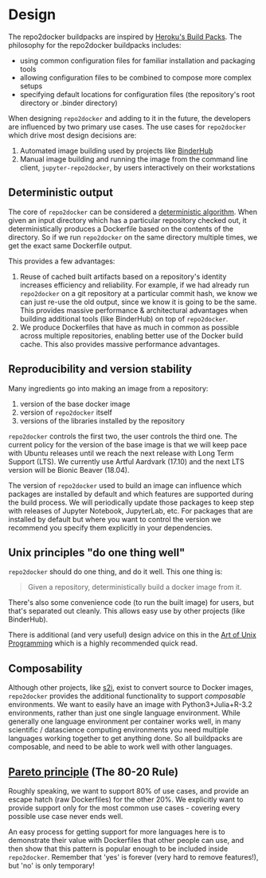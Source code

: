 # Design

The repo2docker buildpacks are inspired by
[Heroku's Build Packs](https://devcenter.heroku.com/articles/buildpacks).
The philosophy for the repo2docker buildpacks includes:

- using common configuration files for familiar installation and packaging tools
- allowing configuration files to be combined to compose more complex setups
- specifying default locations for configuration files
(the repository's root directory or .binder directory)


When designing `repo2docker` and adding to it in the future, the
developers are influenced by two primary use cases.
The use cases for `repo2docker` which drive most design decisions are:

1. Automated image building used by projects like
   [BinderHub](http://github.com/jupyterhub/binderhub)
2. Manual image building and running the image from the command line client,
   `jupyter-repo2docker`, by users interactively on their workstations

## Deterministic output

The core of `repo2docker` can be considered a
[deterministic algorithm](https://en.wikipedia.org/wiki/Deterministic_algorithm).
When given an input directory which has a particular repository checked out, it
deterministically produces a Dockerfile based on the contents of the directory.
So if we run `repo2docker` on the same directory multiple times, we get the
exact same Dockerfile output.

This provides a few advantages:

1. Reuse of cached built artifacts based on a repository's identity increases
   efficiency and reliability. For example, if we had already run `repo2docker`
   on a git repository at a particular commit hash, we know we can just re-use
   the old output, since we know it is going to be the same. This provides
   massive performance & architectural advantages when building additional
   tools (like BinderHub) on top of `repo2docker`.
2. We produce Dockerfiles that have as much in common as possible across
   multiple repositories, enabling better use of the Docker build cache. This
   also provides massive performance advantages.

## Reproducibility and version stability

Many ingredients go into making an image from a repository:

1. version of the base docker image
1. version of `repo2docker` itself
1. versions of the libraries installed by the repository

`repo2docker` controls the first two, the user controls the third one. The current
policy for the version of the base image is that we will keep pace with Ubuntu
releases until we reach the next release with Long Term Support (LTS). We
currently use Artful Aardvark (17.10) and the next LTS version will be
Bionic Beaver (18.04).

The version of `repo2docker` used to build an image can influence which packages
are installed by default and which features are supported during the build
process. We will periodically update those packages to keep step with releases
of Jupyter Notebook, JupyterLab, etc. For packages that are installed by
default but where you want to control the version we recommend you specify them
explicitly in your dependencies.

## Unix principles "do one thing well"

`repo2docker` should do one thing, and do it well. This one thing is:

> Given a repository, deterministically build a docker image from
> it.

There's also some convenience code (to run the built image) for users, but
that's separated out cleanly. This allows easy use by other projects (like
BinderHub).

There is additional (and very useful) design advice on this in
the [Art of Unix Programming](http://www.faqs.org/docs/artu/ch01s06.html) which
is a highly recommended quick read.

## Composability

Although other projects, like
[s2i](https://github.com/openshift/source-to-image), exist to convert source to
Docker images, `repo2docker` provides the additional functionality to support
*composable* environments. We want to easily have an image with
Python3+Julia+R-3.2 environments, rather than just one single language
environment. While generally one language environment per container works well,
in many scientific / datascience computing environments you need multiple
languages working together to get anything done. So all buildpacks are
composable, and need to be able to work well with other languages.

## [Pareto principle](https://en.wikipedia.org/wiki/Pareto_principle) (The 80-20 Rule)

Roughly speaking, we want to support 80% of use cases, and provide an escape
hatch (raw Dockerfiles) for the other 20%. We explicitly want to provide support
only for the most common use cases - covering every possible use case never ends
well.

An easy process for getting support for more languages here is to demonstrate
their value with Dockerfiles that other people can use, and then show that this
pattern is popular enough to be included inside `repo2docker`. Remember that 'yes'
is forever (very hard to remove features!), but 'no' is only temporary!
